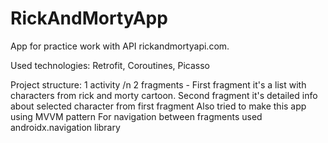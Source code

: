# RickAndMortyApp

App for practice work with API rickandmortyapi.com.

Used technologies: 
Retrofit, 
Coroutines,
Picasso

Project structure:
1 activity /n
2 fragments - First fragment it's a list with characters from rick and morty cartoon. Second fragment it's detailed info about selected character from first fragment
Also tried to make this app using MVVM pattern
For navigation between fragments used androidx.navigation library

